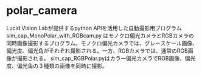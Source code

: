 # polar_camera

Lucid Vision Labが提供するpython APIを活用した自動撮影用プログラム
sim_cap_MonoPolar_with_RGBcam.py はモノクロ偏光カメラとRGBカメラの同時画像撮影するプログラム。モノクロ偏光カメラでは、グレースケール画像、偏光度、偏光角がそれぞれ撮影される。一方、RGBカメラでは、通常のRGB画像が撮影される。
sim_cap_RGBPolar.pyはカラー偏光カメラでRGB画像、偏光度、偏光角の３種類の画像を同時に撮影。